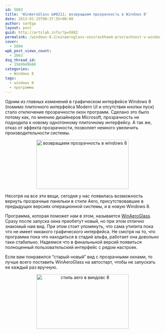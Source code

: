 ```yaml
---
id: 5883
title: 'WinAeroGlass &#8211; возвращаем прозрачность в Windows 8'
date: 2013-01-25T00:37:55+00:00
author: serEga
layout: post
guid: http://artslab.info/?p=5883
permalink: /windows-8-2/winaeroglass-vozvrashhaem-prozrachnost-v-windows-8/
cover:
  - 5894
wpb_post_views_count:
  - 2063
dsq_thread_id:
  - 1569949660
categories:
  - Windows 8
tags:
  - windows 8
  - программа
---
```

Одним из главных изменений в графическом интерфейсе Windows 8 (помимо плиточного интерфейса Modern UI и отсутствия кнопки пуск) стало отключение прозрачности окон программ. Сделано это было потому как, по мнению дизайнеров Microsoft, прозрачность не подходила к новому однотонному плиточному интерфейсу. А так же, отказ от эффекта прозрачности, позволяет немного увеличить производительности системы.

<center>
  <a href="{{site.img_cdn}}/prozrachnost_v_windows8.png"><img src="{{site.img_cdn}}/prozrachnost_v_windows8-300x160.png" alt="возвращаем прозрачность в windows 8" title="prozrachnost_v_windows8" width="300" height="160" class="aligncenter size-medium wp-image-5884" srcset="{{site.img_cdn}}/prozrachnost_v_windows8-300x160.png 300w, {{site.img_cdn}}/prozrachnost_v_windows8.png 619w" sizes="(max-width: 300px) 100vw, 300px" /></a>
</center>

Несотря на все эти вещи, сегодня у нас появилась возможность вернуть прозрачные панельки в стиле Aero, присутствовавшие в предыдущих версиях операционной системы, и в новую Windows 8.

<!--more-->

Программа, которая поможет нам в этом, называется [WinAeroGlass](http://winaero.com/comment.php?comment.news.204). Сразу после запуска окна приобетут новый, но при этом отлично знакомый нам вид. При этом стоит упомянуть, что сама утилита пока что не имеет никакого графического интерфейса. Не смотря на то, что программа пока что находиться в стадий альфа, работает она довольно таки стабильно. Надеемся что в финальньной версий появиться полноценный пользовательский интерфейс с рядом настроек.

Если вам понравился &#8220;старый-новый&#8221; вид с прозрачными окнами, то лучше всего поставить WinAeroGlass на автостарт, чтобы не запускать ее каждый раз вручную.

<center>
  <a href="{{site.img_cdn}}/winaeroglass_windows8.png"><img src="{{site.img_cdn}}/winaeroglass_windows8-300x178.png" alt="стиль aero в виндовс 8" title="winaeroglass_windows8" width="300" height="178" class="aligncenter size-medium wp-image-5896" srcset="{{site.img_cdn}}/winaeroglass_windows8-300x178.png 300w, {{site.img_cdn}}/winaeroglass_windows8-1024x608.png 1024w, {{site.img_cdn}}/winaeroglass_windows8.png 1028w" sizes="(max-width: 300px) 100vw, 300px" /></a>
</center>